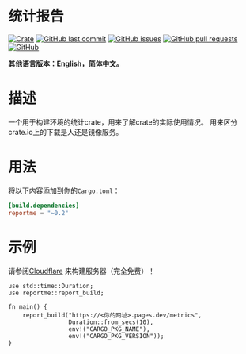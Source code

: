 # 统计报告

[![Crate](https://img.shields.io/crates/v/reportme.svg)](https://crates.io/crates/reportme)
[![GitHub last commit](https://img.shields.io/github/last-commit/xuxiaocheng0201/reportme)](https://github.com/xuxiaocheng0201/reportme/commits/master)
[![GitHub issues](https://img.shields.io/github/issues-raw/xuxiaocheng0201/reportme)](https://github.com/xuxiaocheng0201/reportme/issues)
[![GitHub pull requests](https://img.shields.io/github/issues-pr/xuxiaocheng0201/reportme)](https://github.com/xuxiaocheng0201/reportme/pulls)
[![GitHub](https://img.shields.io/github/license/xuxiaocheng0201/reportme)](https://github.com/xuxiaocheng0201/reportme/blob/master/LICENSE)

**其他语言版本：[English](README.md)，[简体中文](README_zh.md)。**

# 描述

一个用于构建环境的统计crate，用来了解crate的实际使用情况。
用来区分crate.io上的下载是人还是镜像服务。


# 用法

将以下内容添加到你的`Cargo.toml`：

```toml
[build.dependencies]
reportme = "~0.2"
```

# 示例

请参阅[Cloudflare](Cloudflare_zh.md) 来构建服务器（完全免费）！

```rust,no_run
use std::time::Duration;
use reportme::report_build;

fn main() {
    report_build("https://<你的网址>.pages.dev/metrics",
                 Duration::from_secs(10),
                 env!("CARGO_PKG_NAME"),
                 env!("CARGO_PKG_VERSION"));
}
```
